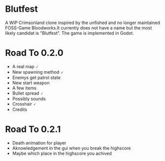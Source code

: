 # Blutfest
A WIP Crimsonland clone inspired by the unfished and no longer maintained FOSS-Game Bloodworks.It currently does not have a name but the most likely candidat is "Blutfest". The game is implemented in Godot.


# Road To 0.2.0
- A real map 🗸
- New spawning method 🗸
- Enemys get patrol state
- New start weapon
- A few items
- Bullet spread 🗸
- Possibly sounds
- Crosshair 🗸
- Credits
# Road To 0.2.1
- Death animation for player
- Aknowledgement in the gui when you break the highscore
- Maybe which place in the highscore you achived
